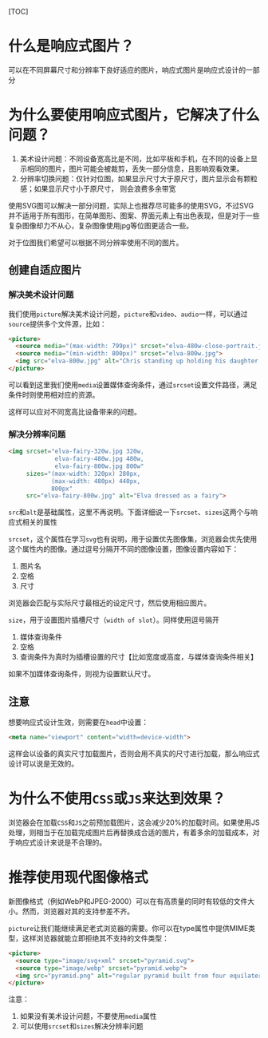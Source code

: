 [TOC]

# 什么是响应式图片？
可以在不同屏幕尺寸和分辨率下良好适应的图片，响应式图片是响应式设计的一部分

# 为什么要使用响应式图片，它解决了什么问题？
1. 美术设计问题：不同设备宽高比是不同，比如平板和手机，在不同的设备上显示相同的图片，图片可能会被裁剪，丢失一部分信息，且影响观看效果。
2. 分辨率切换问题：仅针对位图，如果显示尺寸大于原尺寸，图片显示会有颗粒感；如果显示尺寸小于原尺寸， 则会浪费多余带宽

使用SVG图可以解决一部分问题，实际上也推荐尽可能多的使用SVG，不过SVG并不适用于所有图形，在简单图形、图案、界面元素上有出色表现，但是对于一些复杂图像却力不从心，复杂图像使用jpg等位图更适合一些。

对于位图我们希望可以根据不同分辨率使用不同的图片。

## 创建自适应图片
### 解决美术设计问题
我们使用`picture`解决美术设计问题，`picture`和`video`、`audio`一样，可以通过`source`提供多个文件源，比如：
```html
<picture>
  <source media="(max-width: 799px)" srcset="elva-480w-close-portrait.jpg">
  <source media="(min-width: 800px)" srcset="elva-800w.jpg">
  <img src="elva-800w.jpg" alt="Chris standing up holding his daughter Elva">
</picture>
```
可以看到这里我们使用`media`设置媒体查询条件，通过`srcset`设置文件路径，满足条件时则使用相对应的资源。

这样可以应对不同宽高比设备带来的问题。

### 解决分辨率问题
```html
<img srcset="elva-fairy-320w.jpg 320w,
             elva-fairy-480w.jpg 480w,
             elva-fairy-800w.jpg 800w"
     sizes="(max-width: 320px) 280px,
            (max-width: 480px) 440px,
            800px"
     src="elva-fairy-800w.jpg" alt="Elva dressed as a fairy">
```
`src`和`alt`是基础属性，这里不再说明。下面详细说一下`srcset`、`sizes`这两个与响应式相关的属性

`srcset`，这个属性在学习`svg`也有说明，用于设置优先图像集，浏览器会优先使用这个属性内的图像。通过逗号分隔开不同的图像设置，图像设置内容如下：
1. 图片名
2. 空格
3. 尺寸

浏览器会匹配与实际尺寸最相近的设定尺寸，然后使用相应图片。

`size`，用于设置图片插槽尺寸（`width of slot`）。同样使用逗号隔开
1. 媒体查询条件
2. 空格
3. 查询条件为真时为插槽设置的尺寸【比如宽度或高度，与媒体查询条件相关】

如果不加媒体查询条件，则视为设置默认尺寸。

## 注意
想要响应式设计生效，则需要在`head`中设置：
```html
<meta name="viewport" content="width=device-width">
```
这样会以设备的真实尺寸加载图片，否则会用不真实的尺寸进行加载，那么响应式设计可以说是无效的。

# 为什么不使用`CSS`或`JS`来达到效果？
浏览器会在加载`CSS`和`JS`之前预加载图片，这会减少20%的加载时间。如果使用JS处理，则相当于在加载完成图片后再替换成合适的图片，有着多余的加载成本，对于响应式设计来说是不合理的。

# 推荐使用现代图像格式
新图像格式（例如WebP和JPEG-2000）可以在有高质量的同时有较低的文件大小。然而，浏览器对其的支持参差不齐。

`picture`让我们能继续满足老式浏览器的需要。你可以在type属性中提供MIME类型，这样浏览器就能立即拒绝其不支持的文件类型：
```html
<picture>
  <source type="image/svg+xml" srcset="pyramid.svg">
  <source type="image/webp" srcset="pyramid.webp">
  <img src="pyramid.png" alt="regular pyramid built from four equilateral triangles">
</picture>
```
注意：
1. 如果没有美术设计问题，不要使用`media`属性
2. 可以使用`srcset`和`sizes`解决分辨率问题